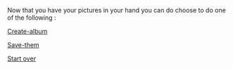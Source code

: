 Now that you have your pictures in your hand you can do choose to do one of the following :

[Create-album](../next-steps.md)

[Save-them](../next-steps2.md)

[Start over](../README.md)